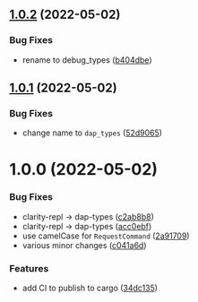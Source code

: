 ## [1.0.2](https://github.com/hirosystems/debug_types/compare/v1.0.1...v1.0.2) (2022-05-02)


### Bug Fixes

* rename to debug_types ([b404dbe](https://github.com/hirosystems/debug_types/commit/b404dbe4c9a777fefecb2f8682330c3bbd553f27))

## [1.0.1](https://github.com/hirosystems/dap_types/compare/v1.0.0...v1.0.1) (2022-05-02)


### Bug Fixes

* change name to `dap_types` ([52d9065](https://github.com/hirosystems/dap_types/commit/52d9065b99e6a3a7833759b7ee57d3a676f17a35))

# 1.0.0 (2022-05-02)


### Bug Fixes

* clarity-repl -> dap-types ([c2ab8b8](https://github.com/hirosystems/dap-types/commit/c2ab8b833e200f390e9fcbcb2da0376ab39346df))
* clarity-repl -> dap-types ([acc0ebf](https://github.com/hirosystems/dap-types/commit/acc0ebf4ad1f6e2ff577e0837b4118850027977d))
* use camelCase for `RequestCommand` ([2a91709](https://github.com/hirosystems/dap-types/commit/2a9170943cd936084ae3df8805114e6cf025eb44))
* various minor changes ([c041a6d](https://github.com/hirosystems/dap-types/commit/c041a6dceb2a4844a23d1206644a2a2a2ec5d7c1))


### Features

* add CI to publish to cargo ([34dc135](https://github.com/hirosystems/dap-types/commit/34dc1350975c13c12e58df40ac0ea724204358a0))

